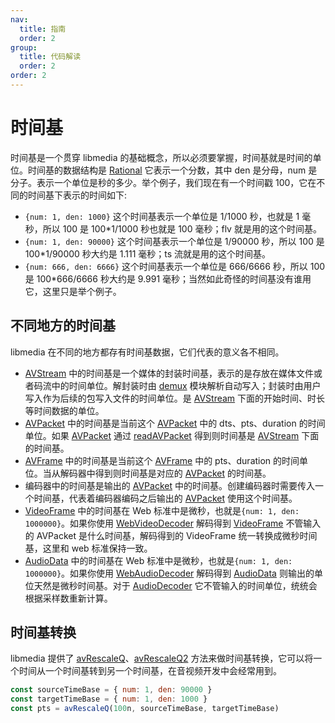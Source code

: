 ```yaml
---
nav:
  title: 指南
  order: 2
group:
  title: 代码解读
  order: 2
order: 2
---
```


# 时间基

时间基是一个贯穿 libmedia 的基础概念，所以必须要掌握，时间基就是时间的单位。时间基的数据结构是 [Rational](https://zhaohappy.github.io/libmedia/docs/libmedia_api/classes/avutil_struct_rational.Rational.html) 它表示一个分数，其中 den 是分母，num 是分子。表示一个单位是秒的多少。举个例子，我们现在有一个时间戳 100，它在不同的时间基下表示的时间如下:

- ```{num: 1, den: 1000}``` 这个时间基表示一个单位是 1/1000 秒，也就是 1 毫秒，所以 100 是 100*1/1000 秒也就是 100 毫秒；flv 就是用的这个时间基。
- ```{num: 1, den: 90000}``` 这个时间基表示一个单位是 1/90000 秒，所以 100 是 100*1/90000 秒大约是 1.111 毫秒；ts 流就是用的这个时间基。
- ```{num: 666, den: 6666}``` 这个时间基表示一个单位是 666/6666 秒，所以 100 是 100*666/6666 秒大约是 9.991 毫秒；当然如此奇怪的时间基没有谁用它，这里只是举个例子。

## 不同地方的时间基

libmedia 在不同的地方都存有时间基数据，它们代表的意义各不相同。

- [AVStream](https://zhaohappy.github.io/libmedia/docs/libmedia_api/classes/avutil_AVStream.AVStream.html) 中的时间基是一个媒体的封装时间基，表示的是存放在媒体文件或者码流中的时间单位。解封装时由 [demux](https://zhaohappy.github.io/libmedia/docs/libmedia_api/modules/avformat_demux.html) 模块解析自动写入；封装时由用户写入作为后续的包写入文件的时间单位。是 [AVStream](https://zhaohappy.github.io/libmedia/docs/libmedia_api/classes/avutil_AVStream.AVStream.html) 下面的开始时间、时长等时间数据的单位。
- [AVPacket](https://zhaohappy.github.io/libmedia/docs/libmedia_api/classes/avutil_struct_avpacket.AVPacket.html) 中的时间基是当前这个 [AVPacket](https://zhaohappy.github.io/libmedia/docs/libmedia_api/classes/avutil_struct_avpacket.AVPacket.html) 中的 dts、pts、duration 的时间单位。如果 [AVPacket](https://zhaohappy.github.io/libmedia/docs/libmedia_api/classes/avutil_struct_avpacket.AVPacket.html) 通过 [readAVPacket](https://zhaohappy.github.io/libmedia/docs/libmedia_api/functions/avformat_demux.readAVPacket.html) 得到则时间基是 [AVStream](https://zhaohappy.github.io/libmedia/docs/libmedia_api/classes/avutil_AVStream.AVStream.html) 下面的时间基。
- [AVFrame](https://zhaohappy.github.io/libmedia/docs/libmedia_api/classes/avutil_struct_avframe.AVFrame.html) 中的时间基是当前这个 [AVFrame](https://zhaohappy.github.io/libmedia/docs/libmedia_api/classes/avutil_struct_avframe.AVFrame.html) 中的 pts、duration 的时间单位。当从解码器中得到则时间基是对应的 [AVPacket](https://zhaohappy.github.io/libmedia/docs/libmedia_api/classes/avutil_struct_avpacket.AVPacket.html) 的时间基。
- 编码器中的时间基是输出的 [AVPacket](https://zhaohappy.github.io/libmedia/docs/libmedia_api/classes/avutil_struct_avpacket.AVPacket.html) 中的时间基。创建编码器时需要传入一个时间基，代表着编码器编码之后输出的 [AVPacket](https://zhaohappy.github.io/libmedia/docs/libmedia_api/classes/avutil_struct_avpacket.AVPacket.html) 使用这个时间基。
- [VideoFrame](https://developer.mozilla.org/en-US/docs/Web/API/VideoFrame) 中的时间基在 Web 标准中是微秒，也就是```{num: 1, den: 1000000}```。如果你使用 [WebVideoDecoder](https://zhaohappy.github.io/libmedia/docs/libmedia_api/classes/avcodec_webcodec_VideoDecoder.WebVideoDecoder.html) 解码得到 [VideoFrame](https://developer.mozilla.org/en-US/docs/Web/API/VideoFrame) 不管输入的 AVPacket 是什么时间基，解码得到的 VideoFrame 统一转换成微秒时间基，这里和 web 标准保持一致。
- [AudioData](https://developer.mozilla.org/en-US/docs/Web/API/AudioData) 中的时间基在 Web 标准中是微秒，也就是```{num: 1, den: 1000000}```。如果你使用 [WebAudioDecoder](https://zhaohappy.github.io/libmedia/docs/libmedia_api/classes/avcodec_webcodec_AudioDecoder.WebAudioDecoder.html) 解码得到 [AudioData](https://developer.mozilla.org/en-US/docs/Web/API/AudioData) 则输出的单位天然是微秒时间基。对于 [AudioDecoder](https://developer.mozilla.org/en-US/docs/Web/API/AudioDecoder) 它不管输入的时间单位，统统会根据采样数重新计算。

## 时间基转换

libmedia 提供了 [avRescaleQ](https://zhaohappy.github.io/libmedia/docs/libmedia_api/functions/avutil_util_rational.avRescaleQ.html)、[avRescaleQ2](https://zhaohappy.github.io/libmedia/docs/libmedia_api/functions/avutil_util_rational.avRescaleQ2.html) 方法来做时间基转换，它可以将一个时间从一个时间基转到另一个时间基，在音视频开发中会经常用到。

```javascript
const sourceTimeBase = { num: 1, den: 90000 }
const targetTimeBase = { num: 1, den: 1000 }
const pts = avRescaleQ(100n, sourceTimeBase, targetTimeBase)
```

